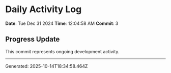 # Daily Activity Log

**Date**: Tue Dec 31 2024
**Time**: 12:04:58 AM
**Commit**: 3

## Progress Update

This commit represents ongoing development activity.

---
Generated: 2025-10-14T18:34:58.464Z
